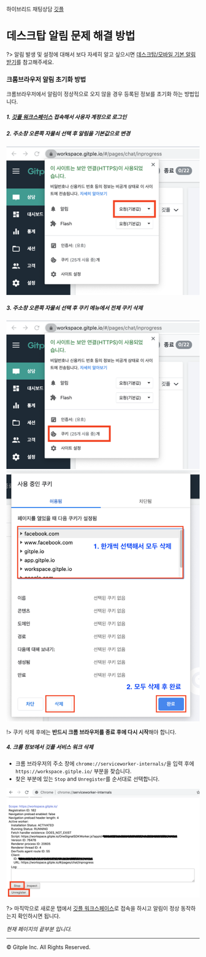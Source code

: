 하이브리드 채팅상담 [깃플](https://gitple.io)

# 데스크탑 알림 문제 해결 방법

?> 알림 발생 및 설정에 대해서 보다 자세히 알고 싶으시면 [데스크탑/모바일 기본 알림 받기](alerts.md)를 참고해주세요.


### 크롬브라우저 알림 초기화 방법

크롬브라우저에서 알림이 정상적으로 오지 않을 경우 등록된 정보를 초기화 하는 방법입니다.

##### 1. [깃플 워크스페이스](https://workspace.gitple.io/) 접속해서 사용자 계정으로 로그인

##### 2. 주소창 오른쪽 자물쇠 선택 후 알림을 기본값으로 변경

<img width="541" alt="alerts-troubleshooting-step-1" src="assets/images/alerts-troubleshooting/step-2.png">

##### 3. 주소창 오른쪽 자물쇠 선택 후 쿠키 메뉴에서 전체 쿠키 삭제

<img width="541" alt="alerts-troubleshooting-step-1" src="assets/images/alerts-troubleshooting/step-3-1.png">

<img width="541" alt="alerts-troubleshooting-step-1" src="assets/images/alerts-troubleshooting/step-3-2.png">


!> 쿠키 삭제 후에는 **반드시 크롬 브라우저를 종료 후에 다시 시작**해야 합니다. 

##### 4. 크롬 정보에서 깃플 서비스 워크 삭제
  - 크롬 브라우저의 주소 창에 `chrome://serviceworker-internals/`을 입력 후에 `https://workspace.gitple.io/` 부분을 찾습니다.
  - 찾은 부분에 있는 `Stop` and `Unregister`를 순서대로 선택합니다.
  <img width="541" alt="alerts-troubleshooting-step-1" src="assets/images/alerts-troubleshooting/step-4.png">


?> 마직막으로 새로운 탭에서 [깃플 워크스페이스](https://workspace.gitple.io/)로 접속을 하시고 알림이 정상 동작하는지 확인하시면 됩니다.


*현재 페이지의 끝부분 입니다.*

---

© Gitple Inc. All Rights Reserved.
